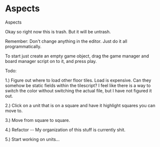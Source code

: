 # Aspects
Aspects


Okay so right now this is trash. But it will be untrash. 

Remember: Don't change anything in the editor. Just do it all programmatically. 

To start just create an empty game object, drag the game manager and board manager script on to it, and press play.

Todo:

1.) Figure out where to load other floor tiles. Load is expensive. Can they somehow be static fields within the tilescript? I feel like there is a way to switch the color without switching the actual file, but I have not figured it out.

2.) Click on a unit that is on a square and have it highlight squares you can move to.

3.) Move from square to square.

4.) Refactor -- My organization of this stuff is currently shit.

5.) Start working on units...
